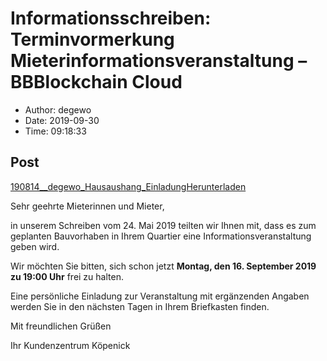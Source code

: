 # Informationsschreiben: Terminvormerkung Mieterinformationsveranstaltung &#8211; BBBlockchain Cloud

- Author: degewo
- Date: 2019-09-30
- Time: 09:18:33

## Post


<div class="wp-block-file"><a href="../wp-content/uploads/2019/09/190814__degewo_Hausaushang_Einladung.pdf">190814__degewo_Hausaushang_Einladung</a><a href="../wp-content/uploads/2019/09/190814__degewo_Hausaushang_Einladung.pdf" class="wp-block-file__button" download>Herunterladen</a></div>



<p>Sehr geehrte Mieterinnen und Mieter,</p>



<p>in unserem Schreiben vom 24. Mai 2019 teilten wir Ihnen mit, dass es zum geplanten Bauvorhaben in Ihrem Quartier eine Informationsveranstaltung geben wird.</p>



<p>Wir möchten Sie bitten, sich schon jetzt <strong>Montag, den 16. September 2019 zu 19:00 Uhr</strong> frei zu halten.</p>



<p>Eine persönliche Einladung zur Veranstaltung mit ergänzenden Angaben werden Sie in den nächsten Tagen in Ihrem Briefkasten finden.</p>



<p>Mit freundlichen Grüßen</p>



<p>Ihr Kundenzentrum Köpenick</p>
